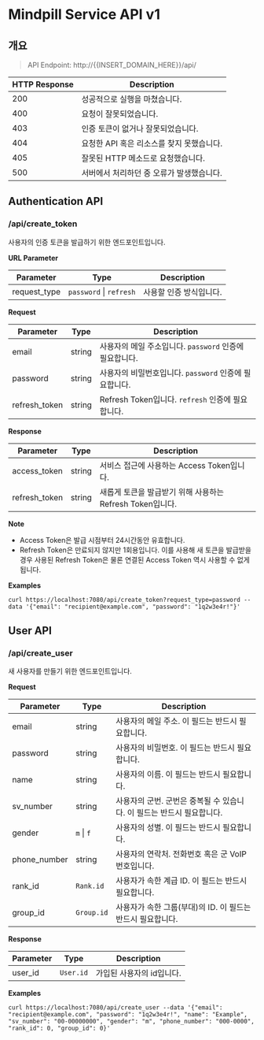 # Mindpill Service API v1

## 개요

> API Endpoint: http://{{INSERT_DOMAIN_HERE}}/api/

| HTTP Response | Description                               |
| ------------- | ----------------------------------------- |
| 200           | 성공적으로 실행을 마쳤습니다.             |
| 400           | 요청이 잘못되었습니다.                    |
| 403           | 인증 토큰이 없거나 잘못되었습니다.        |
| 404           | 요청한 API 혹은 리소스를 찾지 못했습니다. |
| 405           | 잘못된 HTTP 메소드로 요청했습니다.        |
| 500           | 서버에서 처리하던 중 오류가 발생했습니다. |

## Authentication API

### /api/create_token

사용자의 인증 토큰을 발급하기 위한 엔드포인트입니다.

**URL Parameter**

| Parameter    | Type                    | Description             |
| ------------ | ----------------------- | ----------------------- |
| request_type | `password` \| `refresh` | 사용할 인증 방식입니다. |

**Request**

| Parameter     | Type   | Description                                             |
| ------------- | ------ | ------------------------------------------------------- |
| email         | string | 사용자의 메일 주소입니다. `password` 인증에 필요합니다. |
| password      | string | 사용자의 비밀번호입니다. `password` 인증에 필요합니다.  |
| refresh_token | string | Refresh Token입니다. `refresh` 인증에 필요합니다.       |

**Response**

| Parameter     | Type   | Description                                               |
| ------------- | ------ | --------------------------------------------------------- |
| access_token  | string | 서비스 접근에 사용하는 Access Token입니다.                |
| refresh_token | string | 새롭게 토큰을 발급받기 위해 사용하는 Refresh Token입니다. |

**Note**

- Access Token은 발급 시점부터 24시간동안 유효합니다.
- Refresh Token은 만료되지 않지만 1회용입니다.
  이를 사용해 새 토큰을 발급받을 경우 사용된 Refresh Token은 물론 연결된 Access Token 역시 사용할 수 없게 됩니다.

**Examples**

```
curl https://localhost:7080/api/create_token?request_type=password --data '{"email": "recipient@example.com", "password": "1q2w3e4r!"}'
```

## User API

### /api/create_user

새 사용자를 만들기 위한 엔드포인트입니다.

**Request**

| Parameter    | Type       | Description                                                            |
| ------------ | ---------- | ---------------------------------------------------------------------- |
| email        | string     | 사용자의 메일 주소. 이 필드는 반드시 필요합니다.                       |
| password     | string     | 사용자의 비밀번호. 이 필드는 반드시 필요합니다.                        |
| name         | string     | 사용자의 이름. 이 필드는 반드시 필요합니다.                            |
| sv_number    | string     | 사용자의 군번. 군번은 중복될 수 있습니다. 이 필드는 반드시 필요합니다. |
| gender       | `m` \| `f` | 사용자의 성별. 이 필드는 반드시 필요합니다.                            |
| phone_number | string     | 사용자의 연락처. 전화번호 혹은 군 VoIP 번호입니다.                     |
| rank_id      | `Rank.id`  | 사용자가 속한 계급 ID. 이 필드는 반드시 필요합니다.                    |
| group_id     | `Group.id` | 사용자가 속한 그룹(부대)의 ID. 이 필드는 반드시 필요합니다.            |

**Response**

| Parameter | Type      | Description               |
| --------- | --------- | ------------------------- |
| user_id   | `User.id` | 가입된 사용자의 id입니다. |

**Examples**

```
curl https://localhost:7080/api/create_user --data '{"email": "recipient@example.com", "password": "1q2w3e4r!", "name": "Example", "sv_number": "00-00000000", "gender": "m", "phone_number": "000-0000", "rank_id": 0, "group_id": 0}'
```
